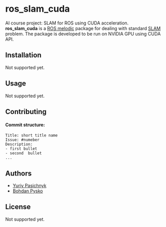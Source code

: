 <!-- Tamplate uset from https://www.makeareadme.com/ -->

# ros_slam_cuda

AI course project: SLAM for ROS using CUDA acceleration. <br/>
**ros_slam_cuda** is a [ROS melodic](http://wiki.ros.org/melodic) package for dealing with standard [SLAM](https://en.wikipedia.org/wiki/Simultaneous_localization_and_mapping) problem. The package is developed to be run on NVIDIA GPU using CUDA API.

## Installation

Not supported yet.
<!--
Use the package manager [pip](https://pip.pypa.io/en/stable/) to install foobar.
```bash
pip install foobar
```
-->

## Usage

Not supported yet.
<!--
```python
import foobar
foobar.pluralize('word') # returns 'words'
foobar.pluralize('goose') # returns 'geese'
foobar.singularize('phenomena') # returns 'phenomenon'
```
-->

## Contributing

<!--
Pull requests are welcome. For significant changes, please open an issue first to discuss what you would like to change.
Please make sure to update the tests as appropriate.
-->

#### Commit structure:

```{text}
Title: short title name
Issue: #numeber
Description:
- first bullet
- second  bullet
...
```

## Authors

- [Yuriy Pasichnyk](https://github.com/Fenix-125)
- [Bohdan Pysko](https://github.com/pyskonus)

## License

Not supported yet.
<!--
[MIT](https://choosealicense.com/licenses/mit/)
-->
